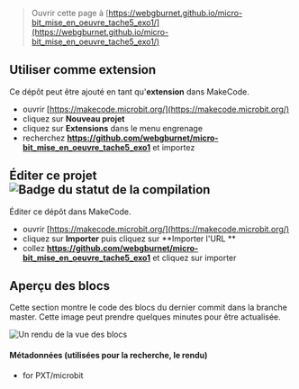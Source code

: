
> Ouvrir cette page à [https://webgburnet.github.io/micro-bit_mise_en_oeuvre_tache5_exo1/](https://webgburnet.github.io/micro-bit_mise_en_oeuvre_tache5_exo1/)

## Utiliser comme extension

Ce dépôt peut être ajouté en tant qu'**extension** dans MakeCode.

* ouvrir [https://makecode.microbit.org/](https://makecode.microbit.org/)
* cliquez sur **Nouveau projet**
* cliquez sur **Extensions** dans le menu engrenage
* recherchez **https://github.com/webgburnet/micro-bit_mise_en_oeuvre_tache5_exo1** et importez

## Éditer ce projet ![Badge du statut de la compilation](https://github.com/webgburnet/micro-bit_mise_en_oeuvre_tache5_exo1/workflows/MakeCode/badge.svg)

Éditer ce dépôt dans MakeCode.

* ouvrir [https://makecode.microbit.org/](https://makecode.microbit.org/)
* cliquez sur **Importer** puis cliquez sur **Importer l'URL **
* collez **https://github.com/webgburnet/micro-bit_mise_en_oeuvre_tache5_exo1** et cliquez sur importer

## Aperçu des blocs

Cette section montre le code des blocs du dernier commit dans la branche master.
Cette image peut prendre quelques minutes pour être actualisée.

![Un rendu de la vue des blocs](https://github.com/webgburnet/micro-bit_mise_en_oeuvre_tache5_exo1/raw/master/.github/makecode/blocks.png)

#### Métadonnées (utilisées pour la recherche, le rendu)

* for PXT/microbit
<script src="https://makecode.com/gh-pages-embed.js"></script><script>makeCodeRender("{{ site.makecode.home_url }}", "{{ site.github.owner_name }}/{{ site.github.repository_name }}");</script>
